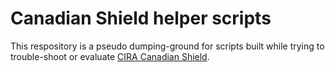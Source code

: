 # Canadian Shield helper scripts

This respository is a pseudo dumping-ground for scripts built while trying to trouble-shoot or evaluate [CIRA Canadian Shield](https://cira.ca/shield).
